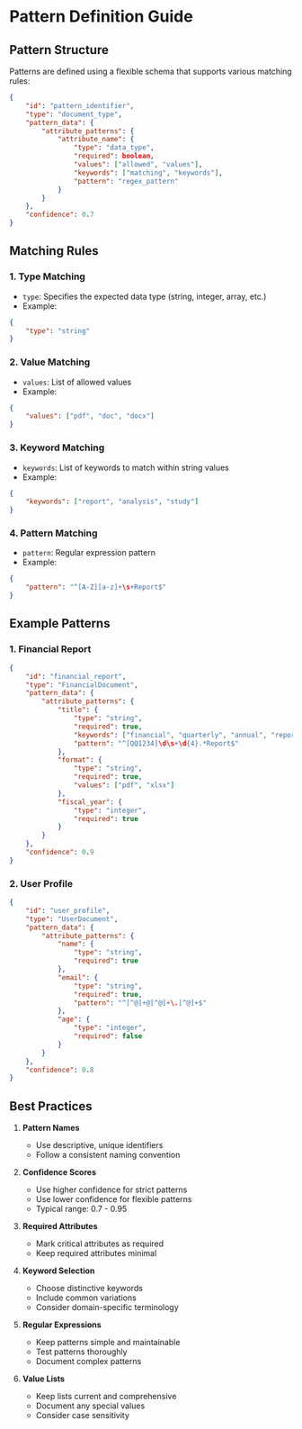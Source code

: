 # Pattern Definition Guide

## Pattern Structure

Patterns are defined using a flexible schema that supports various matching rules:

```json
{
    "id": "pattern_identifier",
    "type": "document_type",
    "pattern_data": {
        "attribute_patterns": {
            "attribute_name": {
                "type": "data_type",
                "required": boolean,
                "values": ["allowed", "values"],
                "keywords": ["matching", "keywords"],
                "pattern": "regex_pattern"
            }
        }
    },
    "confidence": 0.7
}
```

## Matching Rules

### 1. Type Matching
- `type`: Specifies the expected data type (string, integer, array, etc.)
- Example:
```json
{
    "type": "string"
}
```

### 2. Value Matching
- `values`: List of allowed values
- Example:
```json
{
    "values": ["pdf", "doc", "docx"]
}
```

### 3. Keyword Matching
- `keywords`: List of keywords to match within string values
- Example:
```json
{
    "keywords": ["report", "analysis", "study"]
}
```

### 4. Pattern Matching
- `pattern`: Regular expression pattern
- Example:
```json
{
    "pattern": "^[A-Z][a-z]+\s+Report$"
}
```

## Example Patterns

### 1. Financial Report
```json
{
    "id": "financial_report",
    "type": "FinancialDocument",
    "pattern_data": {
        "attribute_patterns": {
            "title": {
                "type": "string",
                "required": true,
                "keywords": ["financial", "quarterly", "annual", "report"],
                "pattern": "^[QQ1234]\d\s+\d{4}.*Report$"
            },
            "format": {
                "type": "string",
                "required": true,
                "values": ["pdf", "xlsx"]
            },
            "fiscal_year": {
                "type": "integer",
                "required": true
            }
        }
    },
    "confidence": 0.9
}
```

### 2. User Profile
```json
{
    "id": "user_profile",
    "type": "UserDocument",
    "pattern_data": {
        "attribute_patterns": {
            "name": {
                "type": "string",
                "required": true
            },
            "email": {
                "type": "string",
                "required": true,
                "pattern": "^[^@]+@[^@]+\.[^@]+$"
            },
            "age": {
                "type": "integer",
                "required": false
            }
        }
    },
    "confidence": 0.8
}
```

## Best Practices

1. **Pattern Names**
   - Use descriptive, unique identifiers
   - Follow a consistent naming convention

2. **Confidence Scores**
   - Use higher confidence for strict patterns
   - Use lower confidence for flexible patterns
   - Typical range: 0.7 - 0.95

3. **Required Attributes**
   - Mark critical attributes as required
   - Keep required attributes minimal

4. **Keyword Selection**
   - Choose distinctive keywords
   - Include common variations
   - Consider domain-specific terminology

5. **Regular Expressions**
   - Keep patterns simple and maintainable
   - Test patterns thoroughly
   - Document complex patterns

6. **Value Lists**
   - Keep lists current and comprehensive
   - Document any special values
   - Consider case sensitivity
